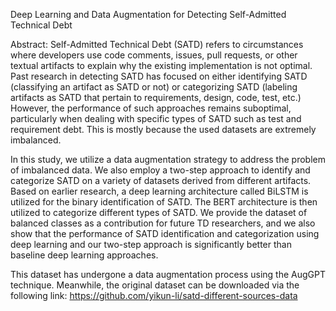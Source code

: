Deep Learning and Data Augmentation for Detecting Self-Admitted Technical Debt

Abstract:
Self-Admitted Technical Debt (SATD) refers to circumstances where developers use code comments, issues, pull requests, or other textual artifacts to explain why the existing implementation is not optimal. Past research in detecting SATD has focused on either identifying SATD (classifying an artifact as SATD or not) or categorizing SATD (labeling artifacts as SATD that pertain to requirements, design, code, test, etc.) However, the performance of such approaches remains suboptimal, particularly when dealing with specific types of SATD such as test and requirement debt. This is mostly because the used datasets are extremely imbalanced.

In this study, we utilize a data augmentation strategy to address the problem of imbalanced data. We also employ a two-step approach to identify and categorize SATD on a variety of datasets derived from different artifacts. Based on earlier research, a deep learning architecture called BiLSTM is utilized for the binary identification of SATD. The BERT architecture is then utilized to categorize different types of SATD. We provide the dataset of balanced classes as a contribution for future TD researchers, and we also show that the performance of SATD identification and categorization using deep learning and our two-step approach is significantly better than baseline deep learning approaches.

This dataset has undergone a data augmentation process using the AugGPT technique. Meanwhile, the original dataset can be downloaded via the following link: https://github.com/yikun-li/satd-different-sources-data
